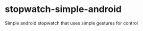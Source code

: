stopwatch-simple-android
========================

Simple android stopwatch that uses simple gestures for control